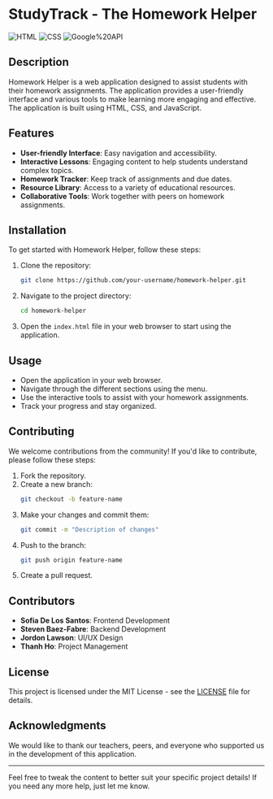 # StudyTrack - The Homework Helper

![HTML](https://img.shields.io/badge/HTML-5-orange)
![CSS](https://img.shields.io/badge/CSS-3-blue)
![Google%20API](https://img.shields.io/badge/Google%20API-Enabled-brightgreen)

## Description
Homework Helper is a web application designed to assist students with their homework assignments. The application provides a user-friendly interface and various tools to make learning more engaging and effective. The application is built using HTML, CSS, and JavaScript.

## Features
- **User-friendly Interface**: Easy navigation and accessibility.
- **Interactive Lessons**: Engaging content to help students understand complex topics.
- **Homework Tracker**: Keep track of assignments and due dates.
- **Resource Library**: Access to a variety of educational resources.
- **Collaborative Tools**: Work together with peers on homework assignments.

## Installation
To get started with Homework Helper, follow these steps:

1. Clone the repository:
    ```sh
    git clone https://github.com/your-username/homework-helper.git
    ```

2. Navigate to the project directory:
    ```sh
    cd homework-helper
    ```

3. Open the `index.html` file in your web browser to start using the application.

## Usage
- Open the application in your web browser.
- Navigate through the different sections using the menu.
- Use the interactive tools to assist with your homework assignments.
- Track your progress and stay organized.

## Contributing
We welcome contributions from the community! If you'd like to contribute, please follow these steps:

1. Fork the repository.
2. Create a new branch:
    ```sh
    git checkout -b feature-name
    ```
3. Make your changes and commit them:
    ```sh
    git commit -m "Description of changes"
    ```
4. Push to the branch:
    ```sh
    git push origin feature-name
    ```
5. Create a pull request.

## Contributors
- **Sofia De Los Santos**: Frontend Development
- **Steven Baez-Fabre**: Backend Development
- **Jordon Lawson**: UI/UX Design
- **Thanh Ho**: Project Management

## License
This project is licensed under the MIT License - see the [LICENSE](LICENSE) file for details.

## Acknowledgments
We would like to thank our teachers, peers, and everyone who supported us in the development of this application.

---

Feel free to tweak the content to better suit your specific project details! If you need any more help, just let me know.
